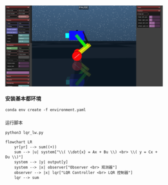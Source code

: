 ![4bar-linkage legwheel robot](screenshot2.png "4bar-linkage legwheel robot")
### 安装基本都环境
```
conda env create -f environment.yaml
```
### 
运行脚本

```
python3 lqr_lw.py
```

```mermaid
flowchart LR
    yr[yr] --> sum((+))
    sum --> |u| system["\\( \\dot{x} = Ax + Bu \\) <br> \\( y = Cx + Du \\)"]
    system --> |y| output[y]
    system --> |x| observer["Observer <br> 观测器"]
    observer --> |x| lqr["LQR Controller <br> LQR 控制器"]
    lqr --> sum

```